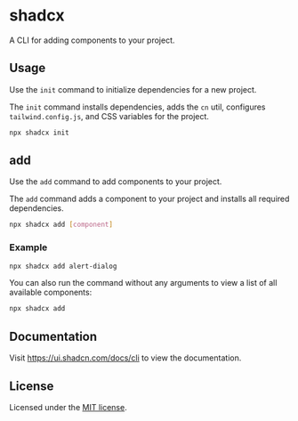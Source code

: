 # shadcx

A CLI for adding components to your project.

## Usage

Use the `init` command to initialize dependencies for a new project.

The `init` command installs dependencies, adds the `cn` util, configures `tailwind.config.js`, and CSS variables for the project.

```bash
npx shadcx init
```

## add

Use the `add` command to add components to your project.

The `add` command adds a component to your project and installs all required dependencies.

```bash
npx shadcx add [component]
```

### Example

```bash
npx shadcx add alert-dialog
```

You can also run the command without any arguments to view a list of all available components:

```bash
npx shadcx add
```

## Documentation

Visit https://ui.shadcn.com/docs/cli to view the documentation.

## License

Licensed under the [MIT license](https://github.com/shadcn/ui/blob/main/LICENSE.md).
